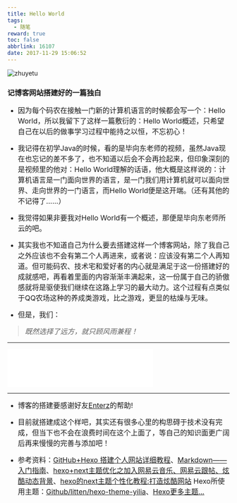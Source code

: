 ```yaml
---
title: Hello World
tags:
  - 随笔
reward: true
toc: false
abbrlink: 16107
date: 2017-11-29 15:06:52
---
```

![zhuyetu](https://wx2.sinaimg.cn/mw690/0068Se8Tly1fnt0tjtlsyj30dw0833zb.jpg)
### 记博客网站搭建好的一篇独白 
* <font size=3>因为每个码农在接触一门新的计算机语言的时候都会写一个：Hello World，所以我留下了这样一篇敷衍的：Hello World概述，只希望自己在以后的做事学习过程中能持之以恒，不忘初心！</font>

<!-- more --> 
* <font size=3>我记得在初学Java的时候，看的是毕向东老师的视频，虽然Java现在也忘记的差不多了，也不知道以后会不会再捡起来，但印象深刻的是视频里的他对：Hello World理解的话语，他大概是这样说的：计算机语言是一门面向世界的语言，是一门我们用计算机就可以面向世界、走向世界的一门语言，而Hello World便是这开端。（还有其他的不记得了......）</font>

* <font size=3>我觉得如果非要我对Hello World有一个概述，那便是毕向东老师所云的吧。</font>

* <font size=3>其实我也不知道自己为什么要去搭建这样一个博客网站，除了我自己之外应该也不会有第二个人再进来，或者说：应该没有第二个人再知道。但可能码农、技术宅和爱好者的内心就是满足于这一份搭建好的成就感吧，再看着里面的内容渐渐丰满起来，这一份属于自己的骄傲感就将是驱使我们继续在这路上学习的最大动力。这个过程有点类似于QQ农场这种的养成类游戏，比之游戏，更显的枯燥与无味。</font>

* <font size=3>但是，我们：</font>
> *<font size=3>既然选择了远方，就只顾风雨兼程！</font>*

***

<iframe frameborder="no" border="0" marginwidth="0" marginheight="0" width=330 height=86 src="//music.163.com/outchain/player?type=2&id=31209775&auto=1&height=66"></iframe>

***
* <font size=3>博客的搭建要感谢好友[Enterz](https://enterz.top/)的帮助!</font>

* <font size=3>目前就搭建成这个样吧，其实还有很多心里的构思碍于技术没有完成，但当下也不会在浪费时间在这个上面了，等自己的知识面更广阔后再来慢慢的完善与添加吧！</font>

* <font size=3>参考资料：[GitHub+Hexo 搭建个人网站详细教程](https://zhuanlan.zhihu.com/p/26625249)、[Markdown——入门指南](https://www.jianshu.com/p/1e402922ee32/)、[hexo+next主题优化之加入网易云音乐、网易云跟帖、炫酷动态背景](https://blog.csdn.net/sunshine940326/article/details/69933696)、[hexo的next主题个性化教程:打造炫酷网站](https://www.jianshu.com/p/f054333ac9e6)
Hexo所使用主题：[Github/litten/hexo-theme-yilia](https://github.com/litten/hexo-theme-yilia)、[Hexo更多主题...](https://hexo.io/themes/)</font>
